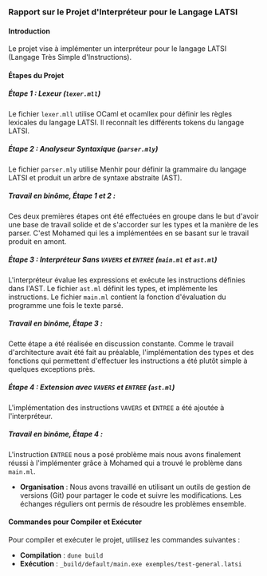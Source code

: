 ### Rapport sur le Projet d'Interpréteur pour le Langage LATSI

#### Introduction
Le projet vise à implémenter un interpréteur pour le langage LATSI (Langage Très Simple d'Instructions).

#### Étapes du Projet

##### Étape 1 : Lexeur (`lexer.mll`)
Le fichier `lexer.mll` utilise OCaml et ocamllex pour définir les règles lexicales du langage LATSI. Il reconnaît les différents tokens du langage LATSI.

##### Étape 2 : Analyseur Syntaxique (`parser.mly`)
Le fichier `parser.mly` utilise Menhir pour définir la grammaire du langage LATSI et produit un arbre de syntaxe abstraite (AST).

##### Travail en binôme, Étape 1 et 2 :
Ces deux premières étapes ont été effectuées en groupe dans le but d'avoir une base de travail solide et de s'accorder sur les types et la manière de les parser. C'est Mohamed qui les a implémentées en se basant sur le travail produit en amont.

##### Étape 3 : Interpréteur Sans `VAVERS` et `ENTREE` (`main.ml` et `ast.ml`)
L'interpréteur évalue les expressions et exécute les instructions définies dans l'AST. Le fichier `ast.ml` définit les types, et implémente les instructions. Le fichier `main.ml` contient la fonction d'évaluation du programme une fois le texte parsé.

##### Travail en binôme, Étape 3 :
Cette étape a été réalisée en discussion constante. Comme le travail d'architecture avait été fait au préalable, l'implémentation des types et des fonctions qui permettent d'effectuer les instructions a été plutôt simple à quelques exceptions près.

##### Étape 4 : Extension avec `VAVERS` et `ENTREE` (`ast.ml`)
L'implémentation des instructions `VAVERS` et `ENTREE` a été ajoutée à l'interpréteur.

##### Travail en binôme, Étape 4 :
L'instruction `ENTREE` nous a posé problème mais nous avons finalement réussi à l'implémenter grâce à Mohamed qui a trouvé le problème dans `main.ml`.

- **Organisation** : Nous avons travaillé en utilisant un outils de gestion de versions (Git) pour partager le code et suivre les modifications. Les échanges réguliers ont permis de résoudre les problèmes ensemble.

#### Commandes pour Compiler et Exécuter

Pour compiler et exécuter le projet, utilisez les commandes suivantes :
- **Compilation** : `dune build`
- **Exécution** : `_build/default/main.exe exemples/test-general.latsi`
